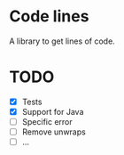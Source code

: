# Code lines
A library to get lines of code.

# TODO
- [x] Tests
- [x] Support for Java
- [ ] Specific error
- [ ] Remove unwraps
- [ ] ...
